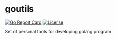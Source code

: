 # goutils
[![Go Report Card](https://goreportcard.com/badge/jiandahao/goutils)](https://goreportcard.com/report/jiandahao/goutils) [![License](https://img.shields.io/badge/License-Apache%202.0-blue.svg)](https://github.com/gojp/goreportcard/blob/master/LICENSE)

Set of personal tools for developing golang program
